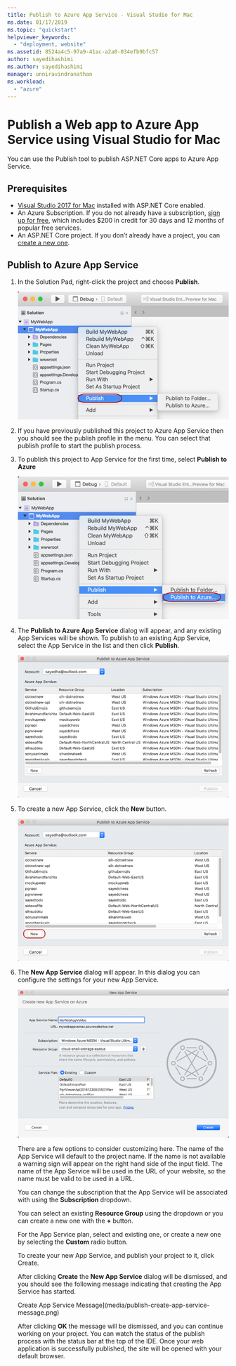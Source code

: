 ```yaml
---
title: Publish to Azure App Service - Visual Studio for Mac
ms.date: 01/17/2019
ms.topic: "quickstart"
helpviewer_keywords:
  - "deployment, website"
ms.assetid: 8524a4c5-97a9-41ac-a2a0-034efb9bfc57
author: sayedihashimi
ms.author: sayedihashimi
manager: unniravindranathan
ms.workload:
  - "azure"
---
```


# Publish a Web app to Azure App Service using Visual Studio for Mac

You can use the Publish tool to publish ASP.NET Core apps to Azure App Service.

## Prerequisites

 - [Visual Studio 2017 for Mac](https://visualstudio.microsoft.com/downloads/?utm_medium=microsoft&utm_source=docs.microsoft.com&utm_campaign=button+cta&utm_content=download+vs4mac2017) installed with ASP.NET Core enabled.
 - An Azure Subscription. If you do not already have a subscription, [sign up for free](https://azure.microsoft.com/free/dotnet/), which includes $200 in credit for 30 days and 12 months of popular free services.
 - An ASP.NET Core project. If you don’t already have a project, you can [create a new one](https://docs.microsoft.com/en-us/visualstudio/mac/create-new-projects?view=vsmac-2017).

## Publish to Azure App Service

 1. In the Solution Pad, right-click the project and choose **Publish**.

    ![Publish context menu](media/publish-context-menu.png)

 2. If you have previously published this project to Azure App Service then you should see the publish profile in the menu. You can select that publish profile to start the publish process.

 3. To publish this project to App Service for the first time, select **Publish to Azure**

    ![Publish to App Service context menu](media/publish-to-azure-context-menu.png)

 4. The **Publish to Azure App Service** dialog will appear, and any existing App Services will be shown. To publish to an existing App Service, select the App Service in the list and then click **Publish**.

    ![Publish to Azure App Service dialog](media/publish-to-app-service-dialog.png)

 5. To create a new App Service, click the **New** button. 

    ![Publish to App Service Dialog](media/publish-to-app-service-dialog-new-selected.png)

 6. The **New App Service** dialog will appear. In this dialog you can configure the settings for your new App Service. 
    
    ![New App Service dialog](media/publish-new-app-service.png)

    There are a few options to consider customizing here. The name of the App Service will default to the project name. If the name is not available a warning sign will appear on the right hand side of the input field. The name of the App Service will be used in the URL of your website, so the name must be valid to be used in a URL.

    You can change the subscription that the App Service will be associated with using the **Subscription** dropdown.
   
    You can select an existing **Resource Group** using the dropdown or you can create a new one with the **+** button.

    For the App Service plan, select and existing one, or create a new one by selecting the **Custom** radio button.

    To create your new App Service, and publish your project to it, click Create.

    After clicking **Create** the **New App Service** dialog will be dismissed, and you should see the following message indicating that creating the App Service has started.

      Create App Service Message](media/publish-create-app-service-message.png)

      After clicking **OK** the message will be dismissed, and you can continue working on your project. You can watch the status of the publish process with the status bar at the top of the IDE. Once your web application is successfully published, the site will be opened with your default browser.